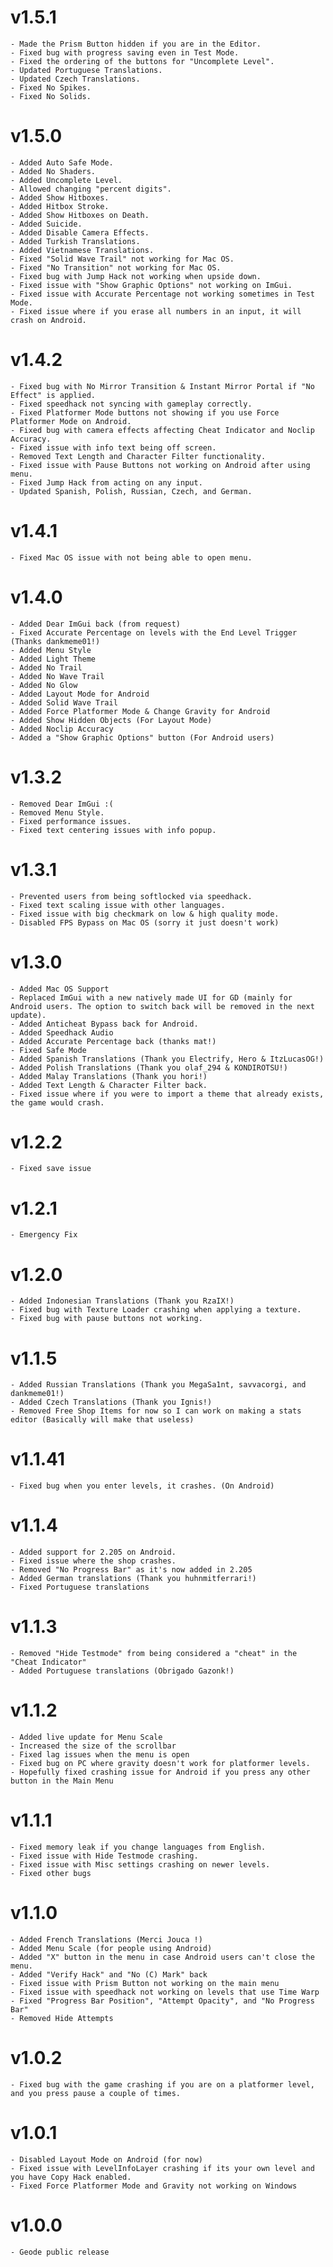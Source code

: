 # v1.5.1 
    - Made the Prism Button hidden if you are in the Editor.
    - Fixed bug with progress saving even in Test Mode.
    - Fixed the ordering of the buttons for "Uncomplete Level".
    - Updated Portuguese Translations.
    - Updated Czech Translations.
    - Fixed No Spikes.
    - Fixed No Solids.
# v1.5.0
    - Added Auto Safe Mode.
    - Added No Shaders.
    - Added Uncomplete Level.
    - Allowed changing "percent digits".
    - Added Show Hitboxes.
    - Added Hitbox Stroke.
    - Added Show Hitboxes on Death.
    - Added Suicide.
    - Added Disable Camera Effects.
    - Added Turkish Translations.
    - Added Vietnamese Translations.
    - Fixed "Solid Wave Trail" not working for Mac OS.
    - Fixed "No Transition" not working for Mac OS.
    - Fixed bug with Jump Hack not working when upside down.
    - Fixed issue with "Show Graphic Options" not working on ImGui.
    - Fixed issue with Accurate Percentage not working sometimes in Test Mode.
    - Fixed issue where if you erase all numbers in an input, it will crash on Android.
# v1.4.2
    - Fixed bug with No Mirror Transition & Instant Mirror Portal if "No Effect" is applied.
    - Fixed speedhack not syncing with gameplay correctly.
    - Fixed Platformer Mode buttons not showing if you use Force Platformer Mode on Android.
    - Fixed bug with camera effects affecting Cheat Indicator and Noclip Accuracy.
    - Fixed issue with info text being off screen.
    - Removed Text Length and Character Filter functionality.
    - Fixed issue with Pause Buttons not working on Android after using menu.
    - Fixed Jump Hack from acting on any input.
    - Updated Spanish, Polish, Russian, Czech, and German.
# v1.4.1
    - Fixed Mac OS issue with not being able to open menu.
# v1.4.0
    - Added Dear ImGui back (from request)
    - Fixed Accurate Percentage on levels with the End Level Trigger (Thanks dankmeme01!)
    - Added Menu Style 
    - Added Light Theme
    - Added No Trail
    - Added No Wave Trail
    - Added No Glow
    - Added Layout Mode for Android
    - Added Solid Wave Trail
    - Added Force Platformer Mode & Change Gravity for Android
    - Added Show Hidden Objects (For Layout Mode)
    - Added Noclip Accuracy
    - Added a "Show Graphic Options" button (For Android users)
# v1.3.2 
    - Removed Dear ImGui :(
    - Removed Menu Style.
    - Fixed performance issues.
    - Fixed text centering issues with info popup.
# v1.3.1 
    - Prevented users from being softlocked via speedhack.
    - Fixed text scaling issue with other languages.
    - Fixed issue with big checkmark on low & high quality mode.
    - Disabled FPS Bypass on Mac OS (sorry it just doesn't work)
# v1.3.0 
    - Added Mac OS Support
    - Replaced ImGui with a new natively made UI for GD (mainly for Android users. The option to switch back will be removed in the next update).
    - Added Anticheat Bypass back for Android.
    - Added Speedhack Audio
    - Added Accurate Percentage back (thanks mat!)
    - Fixed Safe Mode
    - Added Spanish Translations (Thank you Electrify, Hero & ItzLucasOG!)
    - Added Polish Translations (Thank you olaf_294 & KONDIROTSU!)
    - Added Malay Translations (Thank you hori!)
    - Added Text Length & Character Filter back.
    - Fixed issue where if you were to import a theme that already exists, the game would crash.
# v1.2.2
    - Fixed save issue
# v1.2.1 
    - Emergency Fix
# v1.2.0 
    - Added Indonesian Translations (Thank you RzaIX!)
    - Fixed bug with Texture Loader crashing when applying a texture.
    - Fixed bug with pause buttons not working.
# v1.1.5
    - Added Russian Translations (Thank you MegaSa1nt, savvacorgi, and dankmeme01!)
    - Added Czech Translations (Thank you Ignis!)
    - Removed Free Shop Items for now so I can work on making a stats editor (Basically will make that useless)
# v1.1.41 
    - Fixed bug when you enter levels, it crashes. (On Android)
# v1.1.4 
    - Added support for 2.205 on Android.
    - Fixed issue where the shop crashes.
    - Removed "No Progress Bar" as it's now added in 2.205
    - Added German translations (Thank you huhnmitferrari!)
    - Fixed Portuguese translations
# v1.1.3 
    - Removed "Hide Testmode" from being considered a "cheat" in the "Cheat Indicator"
    - Added Portuguese translations (Obrigado Gazonk!)
# v1.1.2 
    - Added live update for Menu Scale
    - Increased the size of the scrollbar
    - Fixed lag issues when the menu is open
    - Fixed bug on PC where gravity doesn't work for platformer levels.
    - Hopefully fixed crashing issue for Android if you press any other button in the Main Menu
# v1.1.1
    - Fixed memory leak if you change languages from English.
    - Fixed issue with Hide Testmode crashing.
    - Fixed issue with Misc settings crashing on newer levels.
    - Fixed other bugs
# v1.1.0
    - Added French Translations (Merci Jouca !)
    - Added Menu Scale (for people using Android)
    - Added "X" button in the menu in case Android users can't close the menu.
    - Added "Verify Hack" and "No (C) Mark" back
    - Fixed issue with Prism Button not working on the main menu
    - Fixed issue with speedhack not working on levels that use Time Warp
    - Fixed "Progress Bar Position", "Attempt Opacity", and "No Progress Bar"
    - Removed Hide Attempts
# v1.0.2
    - Fixed bug with the game crashing if you are on a platformer level, and you press pause a couple of times.
# v1.0.1
    - Disabled Layout Mode on Android (for now)
    - Fixed issue with LevelInfoLayer crashing if its your own level and you have Copy Hack enabled.
    - Fixed Force Platformer Mode and Gravity not working on Windows
# v1.0.0
    - Geode public release
